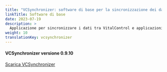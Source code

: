 ```yaml
---
title: "VCSynchronizer: software di base per la sincronizzazione dei dati"
linkTitle: Software di base
date: 2023-07-19
description: >
  Applicazione per sincronizzare i dati tra VitalControl e applicazioni di terze parti.
weight: 10
translationKey: vcsynchronizer
---
```

#### VCSynchronizer versione 0.9.10

<a href="/download/SetupVitalControlSynchronizer.exe" role="button" class="btn btn-primary btn-lg">Scarica VCSynchronizer</a>
